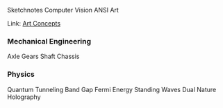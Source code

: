 Sketchnotes
Computer Vision
ANSI Art

Link: [Art Concepts](Art%20Concepts.md)

### Mechanical Engineering
Axle
Gears
Shaft
Chassis

### Physics
Quantum Tunneling
Band Gap
Fermi Energy
Standing Waves
Dual Nature
Holography